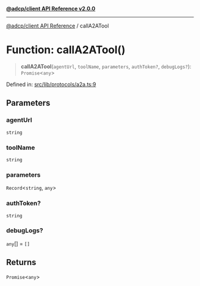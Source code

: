 [**@adcp/client API Reference v2.0.0**](../README.md)

***

[@adcp/client API Reference](../README.md) / callA2ATool

# Function: callA2ATool()

> **callA2ATool**(`agentUrl`, `toolName`, `parameters`, `authToken?`, `debugLogs?`): `Promise`\<`any`\>

Defined in: [src/lib/protocols/a2a.ts:9](https://github.com/adcontextprotocol/adcp-client/blob/9ed0be764adbd110916d257101c95a577b3f15c8/src/lib/protocols/a2a.ts#L9)

## Parameters

### agentUrl

`string`

### toolName

`string`

### parameters

`Record`\<`string`, `any`\>

### authToken?

`string`

### debugLogs?

`any`[] = `[]`

## Returns

`Promise`\<`any`\>
